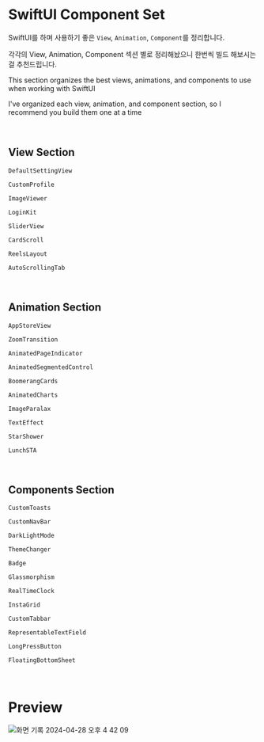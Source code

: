 # SwiftUI Component Set

SwiftUI를 하며 사용하기 좋은 `View`, `Animation`, `Component`를 정리합니다.

각각의 View, Animation, Component 섹션 별로 정리해놨으니 한번씩 빌드 해보시는걸 추천드립니다.

This section organizes the best views, animations, and components to use when working with SwiftUI

I've organized each view, animation, and component section, so I recommend you build them one at a time

<br>

## View Section
```
DefaultSettingView

CustomProfile

ImageViewer

LoginKit

SliderView

CardScroll

ReelsLayout

AutoScrollingTab
```

<br>

## Animation Section
```
AppStoreView

ZoomTransition

AnimatedPageIndicator
                        
AnimatedSegmentedControl

BoomerangCards

AnimatedCharts
                        
ImageParalax

TextEffect

StarShower

LunchSTA
```

<br>

## Components Section
```
CustomToasts

CustomNavBar

DarkLightMode

ThemeChanger

Badge

Glassmorphism

RealTimeClock

InstaGrid

CustomTabbar

RepresentableTextField

LongPressButton

FloatingBottomSheet
```

<br>

# Preview
![화면 기록 2024-04-28 오후 4 42 09](https://github.com/ha-nabi/Components/assets/112779139/8a5736ed-2025-4c47-8e67-51a2bba5f645)

